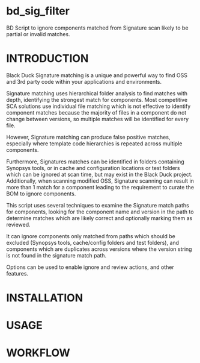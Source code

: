 # bd_sig_filter
BD Script to ignore components matched from Signature scan likely to be partial or invalid matches.

# INTRODUCTION
Black Duck Signature matching is a unique and powerful way to find OSS and 3rd party code within your applications and
environments.

Signature matching uses hierarchical folder analysis to find matches with depth, identifying the strongest match for components.
Most competitive SCA solutions use individual file matching which is not effective to identify component matches
because the majority of files in a component do not change between versions, so multiple matches will be identified for every file.

However, Signature matching can produce false positive matches, especially where template code hierarchies is repeated across
multiple components.

Furthermore, Signatures matches can be identified in folders containing Synopsys tools, or in cache and configuration
locations or test folders which can be ignored at scan time, but may exist in the Black Duck project. Additionally, when scanning
modified OSS, Signature scanning can result in more than 1 match for a component leading to the requirement
to curate the BOM to ignore components.

This script uses several techniques to examine the Signature match paths for components, looking for the component
name and version in the path to determine matches which are likely correct and optionally marking them as reviewed.

It can ignore components only matched from paths which should be excluded (Synopsys tools, cache/config folders 
and test folders), and components which are duplicates across versions where the version string is not found
in the signature match path.

Options can be used to enable ignore and review actions, and other features.

# INSTALLATION

# USAGE

# WORKFLOW


